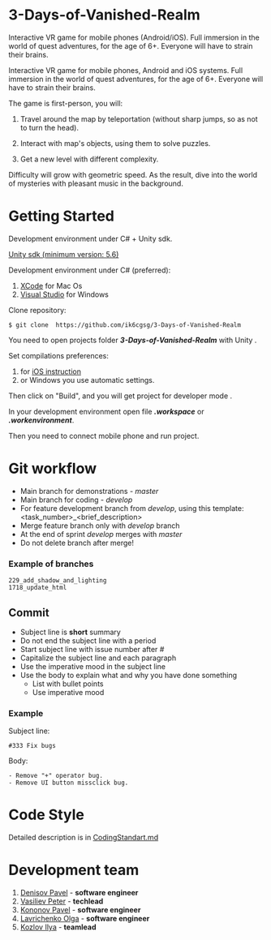 # 3-Days-of-Vanished-Realm
Interactive VR game for mobile phones (Android/iOS). Full immersion in the world of quest adventures, for the age of 6+. Everyone will have to strain their brains.

Interactive VR game for mobile phones, Android and iOS systems. Full immersion in the world of quest adventures, for the age of 6+. Everyone will have to strain their brains.

The game is first-person, you will:

1) Travel around the map by teleportation (without sharp jumps, so as not to turn the head).

2) Interact with map's objects, using them to solve puzzles.

3) Get a new level with different complexity.

Difficulty will grow with geometric speed. As the result, dive into the world of mysteries with pleasant music in the background.

# Getting Started
Development environment under C# + Unity sdk.

[Unity sdk (minimum version: 5.6) ](https://store.unity.com)

Development environment under C# (preferred):
1) [XCode](https://developer.apple.com/xcode/) for Mac Os 
2) [Visual Studio](https://visualstudio.microsoft.com/ru/?rr=https%3A%2F%2Fwww.google.com%2F) for Windows

Clone repository:

`$ git clone  https://github.com/ik6cgsg/3-Days-of-Vanished-Realm`

You need to open  projects  folder ***3-Days-of-Vanished-Realm*** with Unity .

Set compilations preferences:
1) for [iOS instruction](https://developers.google.com/vr/develop/unity/get-started-ios) 
2) or Windows you use automatic settings.

Then click on "Build", and you will get project for developer mode .

In your development environment open file ***.workspace*** or ***.workenvironment***.

Then you need to connect mobile phone and run project.




# Git workflow
* Main branch for demonstrations - *master*
* Main branch for coding - *develop*
* For feature development branch from *develop*, using this template: <task_number>_<brief_description>
* Merge feature branch only with *develop* branch
* At the end of sprint *develop* merges with *master*
* Do not delete branch after merge!

### Example of branches
```
229_add_shadow_and_lighting
1718_update_html
```
## Commit
* Subject line is **short** summary
* Do not end the subject line with a period
* Start subject line with issue number after *#*
* Capitalize the subject line and each paragraph
* Use the imperative mood in the subject line
* Use the body to explain what and why you have done something
  * List with bullet points
  * Use imperative mood

### Example
Subject line:
```
#333 Fix bugs
```
Body:
```
- Remove "+" operator bug.
- Remove UI button missclick bug.
```

# Code Style
Detailed description is in [CodingStandart.md](https://github.com/ik6cgsg/3-Days-of-Vanished-Realm/blob/master/CodingStandart.md)

# Development team
1) [Denisov Pavel](https://github.com/Ppasha9) - **software engineer**
2) [Vasiliev Peter](https://github.com/pv6) - **techlead**
3) [Kononov Pavel](https://github.com/decentNick) - **software engineer**
4) [Lavrichenko Olga](https://github.com/OLavrik) - **software engineer**
5) [Kozlov Ilya](https://github.com/ik6cgsg) - **teamlead**

